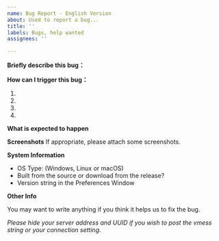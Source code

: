 ```yaml
---
name: Bug Report - English Version
about: Used to report a bug...
title: ''
labels: Bugs, help wanted
assignees: ''

---
```


**Briefly describe this bug：**

**How can I trigger this bug：**

1. 
2. 
3. 
4. 

**What is expected to happen**

**Screenshots**
If appropriate, please attach some screenshots.

**System Information**

 - OS Type: (Windows, Linux or macOS)
 - Built from the source or download from the release?
 - Version string in the Preferences Window

**Other Info**

You may want to write anything if you think it helps us to fix the bug.

*Please hide your server address and UUID if you wish to post the vmess string or your connection setting.*
